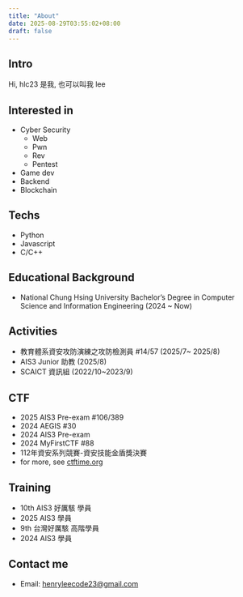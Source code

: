 ```yaml
---
title: "About"
date: 2025-08-29T03:55:02+08:00
draft: false
---
```


## Intro

Hi, hlc23 是我, 也可以叫我 lee  

## Interested in

- Cyber Security
    - Web
    - Pwn
    - Rev
    - Pentest
- Game dev
- Backend
- Blockchain

## Techs

- Python
- Javascript
- C/C++

## Educational Background

- National Chung Hsing University Bachelor’s Degree in Computer Science and Information Engineering (2024 ~ Now)

## Activities
- 教育體系資安攻防演練之攻防檢測員  #14/57 (2025/7~ 2025/8)
- AIS3 Junior 助教 (2025/8)
- SCAICT 資訊組 (2022/10~2023/9)

## CTF
- 2025 AIS3 Pre-exam #106/389
- 2024 AEGIS #30
- 2024 AIS3 Pre-exam
- 2024 MyFirstCTF #88
- 112年資安系列競賽-資安技能金盾獎決賽
- for more, see [ctftime.org](https://ctftime.org/user/206501)

## Training 
- 10th AIS3 好厲駭 學員
- 2025 AIS3 學員
- 9th 台灣好厲駭 高階學員
- 2024 AIS3 學員

## Contact me

- Email: [henryleecode23@gmail.com](mailto:henryleecode23@gmail.com)

